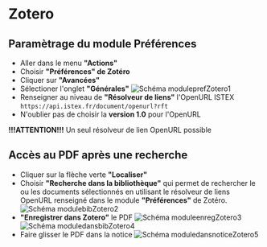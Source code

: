 # Zotero

## Paramètrage du module Préférences

* Aller dans le menu **"Actions"**
* Choisir **"Préférences" de Zotéro**
* Cliquer sur **"Avancées"**
* Sélectioner l'onglet **"Générales"** ![Sch&#xE9;ma moduleprefZotero1](https://github.com/istex/istex-web-doc/tree/067760913326f4f47858d78b982666310577e11c/usage-documentaire/img/Zotero1.png)
* Renseigner au niveau de **"Résolveur de liens"** l'OpenURL ISTEX `https://api.istex.fr/document/openurl?rft`
* N'oublier pas de choisir la **version 1.0** pour l'OpenURL

**!!!ATTENTION!!!** Un seul résolveur de lien OpenURL possible

## Accès au PDF après une recherche

* Cliquer sur la flèche verte **"Localiser"**
* Choisir **"Recherche dans la bibliothèque"** qui permet de rechercher le ou les documents sélectionnés en utilisant le résolveur de liens OpenURL renseigné dans le module **"Préférences"** de Zotéro. ![Sch&#xE9;ma modulebibZotero2](https://github.com/istex/istex-web-doc/tree/067760913326f4f47858d78b982666310577e11c/usage-documentaire/img/Zotero2.png)
* **"Enregistrer dans Zotero"** le PDF ![Sch&#xE9;ma moduleenregZotero3](https://github.com/istex/istex-web-doc/tree/067760913326f4f47858d78b982666310577e11c/usage-documentaire/img/Zotero3.png) ![Sch&#xE9;ma moduledansbibZotero4](https://github.com/istex/istex-web-doc/tree/067760913326f4f47858d78b982666310577e11c/usage-documentaire/img/Zotero4.PNG)
* Faire glisser le PDF dans la notice ![Sch&#xE9;ma moduledansnoticeZotero5](https://github.com/istex/istex-web-doc/tree/067760913326f4f47858d78b982666310577e11c/usage-documentaire/img/Zotero5.PNG)

